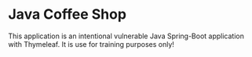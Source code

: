 # Java Coffee Shop

This application is an intentional vulnerable Java Spring-Boot application with Thymeleaf.
It is use for training purposes only!
